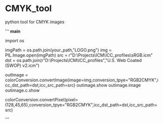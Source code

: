 # CMYK_tool
python tool for CMYK images

'''
__main__

import os


imgPath = os.path.join(your_path,"LOGO.png")
img = PIL.Image.open(imgPath)
src = r"D:\Projects\ICM\ICC_profiles\sRGB.icm"
dst = os.path.join(r"D:\Projects\ICM\ICC_profiles","U.S. Web Coated (SWOP) v2.icm")

outImage = colorConversion.convertImage(image=img,conversion_tpye="RGB2CMYK",icc_dst_path=dst,icc_src_path=src)
outimage.show
outimage.image
outimage.c.show

colorConversion.convertPixel(pixel=(128,45,65),conversion_tpye="RGB2CMYK",icc_dst_path=dst,icc_src_path=src)

'''
